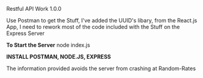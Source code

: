 Restful API Work 1.0.0

Use Postman to get the Stuff, I've added the UUID's libary, from the React.js App, I need to rework most of the code included with the Stuff on the Express Server

**To Start the Server**
node index.js

**INSTALL POSTMAN, NODE.JS, EXPRESS**

The information provided avoids the server from crashing at Random-Rates
